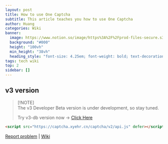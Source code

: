 ```yaml
---
layout: post
title: How to use One Captcha
subtitle: This article teaches you how to use One Captcha
author: Huang
categories: Wiki
banner:
  image: https://www.notion.so/image/https%3A%2F%2Fprod-files-secure.s3.us-west-2.amazonaws.com%2F1d0ee32d-ebc3-4b57-940d-1a5fcd835308%2F68dd953b-d385-4af5-a54b-6d6e3f0dfb16%2FScreenshot_20240705_132347_com.microsoft.emmx.png?table=block&id=5e31b8b9-931c-4a84-8063-152a03381894&t=5e31b8b9-931c-4a84-8063-152a03381894&width=800&cache=v2
  background: "#000"
  height: "100vh"
  min_height: "38vh"
  heading_style: "font-size: 4.25em; font-weight: bold; text-decoration: underline"
tags: tech wiki
top: 2
sidebar: []
---
```


## v3 version

> [!NOTE]\
> The v3 Developer Beta version is under development, so stay tuned.
>
> Try v3-db version now -> [Click Here](https://captcha.xyehr.cn/test)

```html
<script src="https://captcha.xyehr.cn/captcha/v2/api.js" defer></script>
```

<!-- Yandex.RTB R-A-11722626-1 -->
<div id="yandex_rtb_R-A-11722626-1"></div>
<script>
window.yaContextCb.push(() => {
    Ya.Context.AdvManager.render({
        "blockId": "R-A-11722626-1",
        "renderTo": "yandex_rtb_R-A-11722626-1"
    })
})
</script>

[Report problem](mailto:devhuang000@outlook.com) | [Wiki](https://github.com/Dev-Huang1/One-Captcha/wiki)

